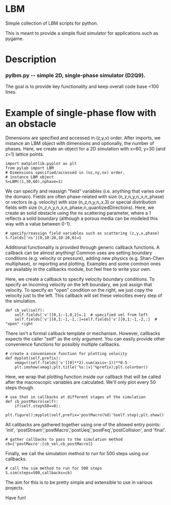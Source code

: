 # LBM
Simple collection of LBM scripts for python.

This is meant to provide a simple fluid simulator for applications such as pygame.

# Description

### pylbm.py -- simple 2D, single-phase simulator (D2Q9).
The goal is to provide key functionality and keep overall code base <100 lines.


# Example of single-phase flow with an obstacle

Dimensions are specified and accessed in (z,y,x) order.  After imports, 
we instance an LBM object with dimensions and optionally, the number of phases.
Here, we create an object for a 2D simulation with x=60, y=30 (and z=1) lattice points.

    import matplotlib.pyplot as plt
    from pylab import LBM
    # Dimensions specified/accessed in (nz,ny,nx) order.
    # instance LBM object
    S=LBM((1,30,60),nphase=1)

We can specify and reassign "field" variables (i.e. anything that varies over
the domain).  Fields are often phase-related with size (n_z,n_y,n_x,n_phase) or vectors
(e.g. velocity) with size (n_z,n_y,n_x,3) or special distribution fields with 
size (n_z,n_y,n_x,n_phase,n_quantizedDirections).  Here, we create an solid obstacle 
using the ns scattering parameter, where a 1 reflects a solid boundary (although 
a porous media can be modeled this way with a value between 0-1).

    # specify/reassign field variables such as scattering (z,y,x,phase)
    S.fields['ns'][0,10:20,10:20,0]=1

Additional functionality is provided through generic callback functions.  A callback
can be almost anything!  Common uses are setting boundary conditions (e.g. velocity
or pressure), adding new physics (e.g. Shan-Chen multiphase), or reporting and plotting.
Examples and some common ones are availably in the callbacks module, but feel free to 
write your own.

Here, we create a callback to specify velocity boundary conditions.  To specify an
incoming velocity on the left boundary, we just assign that velocity.  To specify an 
"open" condition on the right, we just copy the velocity just to the left.  This callback
will set these velocities every step of the simulation.

    def cb_vel(self):
        self.fields['v'][0,1:-1,0,2]=.1  # specified vel from left
        self.fields['v'][0,1:-1,-1,:]=self.fields['v'][0,1:-1,-2,:]  # "open" right

There isn't a formal callback template or mechanism.  However, callbacks expects
the caller "self" as the only argument.  You can easily provide other convenience
functions for possibly multiple callbacks.

    # create a convenience function for plotting velocity
    def myplot(self,prefix):
        vmag=((self.fields['v'][0]**2).sum(axis=-1))**0.5
        plt.imshow(vmag);plt.title('%s:|v|'%prefix);plt.colorbar()
    
Here, we wrap that plotting function inside our callback that will be called
after the macroscopic variables are calculated.  We'll only plot every 50
steps though.
    
    # use that in callbacks at different stages of the simulation
    def cb_postMacro(self):
        if(self.step%50==0):
            plt.figure();myplot(self,prefix='postMacro(%d)'%self.step);plt.show()

All callbacks are gathered together using one of the allowed entry points: 'init',
'postStream','postMacro','postUeq','postFeq','postCollision', and 'final'.

    # gather callbacks to pass to the simulation method
    cb={'postMacro':[cb_vel,cb_postMacro]}
    
Finally, we call the simulation method to run for 500 steps using our callbacks.
    
    # call the sim method to run for 500 steps
    S.sim(steps=500,callbacks=cb)
    
The aim for this is to be pretty simple and extensible to use in various projects.

Have fun!
